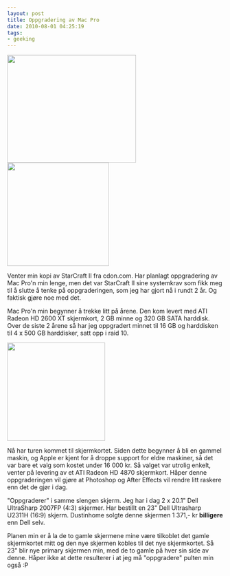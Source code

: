 ```yaml
---
layout: post
title: Oppgradering av Mac Pro
date: 2010-08-01 04:25:19
tags: 
- geeking
---
```


<img class="aligncenter size-medium wp-image-1002" title="starcraft_2" src="http://pjatt.net/images/2010/08/starcraft_2-300x250.png" alt="" width="300" height="250"  />

<img class="alignleft size-medium wp-image-1012" title="Dell U2311H Ultrasharp" src="http://pjatt.net/images/2010/08/Dell-U2311H-Ultrasharp-296x300.jpg" alt="" width="237" height="240"  />

Venter min kopi av StarCraft II fra cdon.com. Har planlagt oppgradering av Mac Pro'n min lenge, men det var StarCraft II sine systemkrav som fikk meg til å slutte å tenke på oppgraderingen, som jeg har gjort nå i rundt 2 år. Og faktisk gjøre noe med det.

Mac Pro'n min begynner å trekke litt på årene. Den kom levert med ATI Radeon HD 2600 XT skjermkort, 2 GB minne og 320 GB SATA harddisk. Over de siste 2 årene så har jeg oppgradert minnet til 16 GB og harddisken til 4 x 500 GB harddisker, satt opp i raid 10.

<img class="size-full wp-image-998 alignright" title="ATI Radeon HD 4870" src="http://pjatt.net/images/2010/08/ATI-Radeon-HD-4870.jpg" alt="" width="228" height="228"  />

Nå har turen kommet til skjermkortet. Siden dette begynner å bli en gammel maskin, og Apple er kjent for å droppe support for eldre maskiner, så det var bare et valg som kostet under 16 000 kr. Så valget var utrolig enkelt, venter på levering av et ATI Radeon HD 4870 skjermkort. Håper denne oppgraderingen vil gjøre at Photoshop og After Effects vil rendre litt raskere enn det de gjør i dag.

"Oppgraderer" i samme slengen skjerm. Jeg har i dag 2 x 20.1" Dell UltraSharp 2007FP (4:3) skjermer. Har bestillt en 23" Dell Ultrasharp U2311H (16:9) skjerm. Dustinhome solgte denne skjermen 1 371,- kr **billigere** enn Dell selv.

Planen min er å la de to gamle skjermene mine være tilkoblet det gamle skjermkortet mitt og den nye skjermen kobles til det nye skjermkortet. Så 23" blir nye primary skjermen min, med de to gamle på hver sin side av denne. Håper ikke at dette resulterer i at jeg må "oppgradere" pulten min også :P